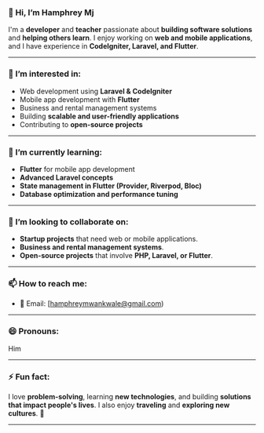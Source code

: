 ### 👋 Hi, I’m Hamphrey Mj
I'm a **developer** and **teacher** passionate about **building software solutions** and **helping others learn**. I enjoy working on **web and mobile applications**, and I have experience in **CodeIgniter, Laravel, and Flutter**.

---

### 👀 I’m interested in:
- Web development using **Laravel & CodeIgniter**
- Mobile app development with **Flutter**
- Business and rental management systems
- Building **scalable and user-friendly applications**
- Contributing to **open-source projects**

---

### 🌱 I’m currently learning:
- **Flutter** for mobile app development
- **Advanced Laravel concepts**
- **State management in Flutter (Provider, Riverpod, Bloc)**
- **Database optimization and performance tuning**

---

### 💞️ I’m looking to collaborate on:
- **Startup projects** that need web or mobile applications.
- **Business and rental management systems**.
- **Open-source projects** that involve **PHP, Laravel, or Flutter**.

---

### 📫 How to reach me:
- 📧 Email: [hamphreymwankwale@gmail.com)


---

### 😄 Pronouns:
Him

---

### ⚡ Fun fact:
I love **problem-solving**, learning **new technologies**, and building **solutions that impact people's lives**. I also enjoy **traveling** and **exploring new cultures**. 🚀

---



